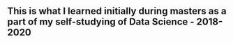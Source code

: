 ## This is what I learned initially during masters as a part of my self-studying of Data Science - 2018-2020
